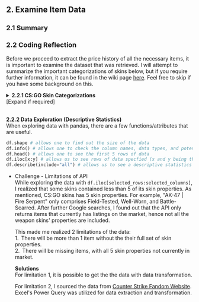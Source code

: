 ## 2. Examine Item Data ##

<h3 style="font-size:18px">2.1 Summary</h3>

<h3 style="font-size:18px">2.2 Coding Reflection</h3>
<p>

Before we proceed to extract the price history of all the necessary items, it is important to examine the dataset that was retrieved. I will attempt to summarize the important categorizations of skins below, but if you require further information, it can be found in the wiki page [here](https://counterstrike.fandom.com/wiki/Skins). Feel free to skip if you have some background on this.

<details>
<summary><b>2.2.1 CS:GO Skin Categorizations</b> <br>[Expand if required]</summary>

- Skin Grades - denotes rarity of skins with 7 main grade categories:
    |    Categories    |              Grades              |
    |------------------|----------------------------------|
    | Common           | Consumer Grade, Base Grade       |
    | Uncommon         | Industrial Grade                 |
    | Rare             | Mil-Spec, High Grade             |
    | Mythical         | Restricted, Remarkable           |
    | Legendary        | Classified, Exotic               |
    | Ancient          | Covert, Extraordinary            |
    | Exceedingly Rare | Rare Special (★), Knives, Gloves |

- Skin Quality - identification or modification to skin’s appearances:

    a.&ensp;Rare Special (★): extra identification on gloves and knives.<br>
    b.&ensp;StatTrak™: track and display number of kills secured with the weapon.<br>
    c.&ensp;Souvenir: items obtained from souvenir packages dropped during major events, often containing stickers related to the event.<br>

- Skin Properties - simulates randomized condition on the skin with 5 broad categories. Each categories contains a range of float value that denotes the worn level of the skin, with 0 being the best. This affects appearances:

    a.&ensp;Factory New (0.00-0.07)<br>
    b.&ensp;Minimal Wear (0.07-0.15)<br>
    c.&ensp;Field-Tested (0.15-0.37)<br>
    d.&ensp;Well Worn (0.37-0.44)<br>
    e.&ensp;Battle-Scarred (0.44-1.00)
</details>
<br>

**2.2.2 Data Exploration (Descriptive Statistics)**
<br>
When exploring data with pandas, there are a few functions/attributes that are useful. 

```python
df.shape # allows one to find out the size of the data
df.info() # allows one to check the column names, data types, and potential na values
df.head() # allows one to see the first 5 rows of data
df.iloc[x:y] # allows us to see rows of data specfied (x and y being the starting row and ending row respectively)
df.describe(include="all") # allows us to see a descriptive statistics for the whole data set, including non-numeric columns
```

- Challenge - Limitations of API<br>
    While exploring the data with `df.iloc[selected_rows:selected_columns]`, I realized that some skins contained less than 5 of its skin properties. As mentioned, CS:GO skins has 5 skin properties. For example, "AK-47 | Fire Serpent" only comprises Field-Tested, Well-Worn, and Battle-Scarred. After further Google searches, I found out that the API only returns items that currently has listings on the market, hence not all the weapon skins' properties are included.

    This made me realized 2 limitations of the data:<br>
    1.&ensp;There will be more than 1 item without the their full set of skin properties.<br> 
    2.&ensp;There will be missing items, with all 5 skin properties not currently in market.

    **Solutions**<br>
    For limitation 1, it is possible to get the the data with data transformation. 

    For limitation 2, I sourced the data from [Counter Strike Fandom Website](https://counterstrike.fandom.com/wiki/Skins/List). Excel's Power Query was utilized for data extraction and transformation.
